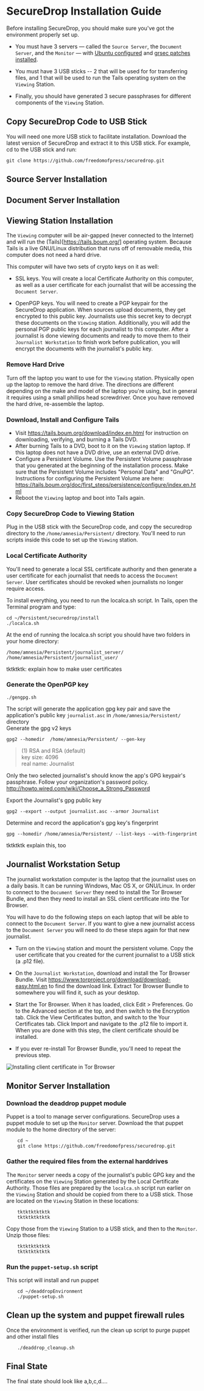 SecureDrop Installation Guide
=============================

Before installing SecureDrop, you should make sure you've got the environment properly set up. 

* You must have 3 servers — called the `Source Server`, the `Document Server`, and the `Monitor` — with [Ubuntu configured](https://github.com/freedomofpress/securedrop/blob/master/docs/ubuntuconfig.md) and [grsec patches installed](https://github.com/freedomofpress/securedrop/blob/master/docs/grsec.md).

* You must have 3 USB sticks -- 2 that will be used for for transferring files, and 1 that will be used to run the Tails operating system on the `Viewing` Station.

* Finally, you should have generated 3 secure passphrases for different components of the `Viewing` Station.

## Copy SecureDrop Code to USB Stick
You will need one more USB stick to facilitate installation. Download the latest version of SecureDrop and extract it to this USB stick. For example, cd to the USB stick and run:

    git clone https://github.com/freedomofpress/securedrop.git

## Source Server Installation

## Document Server Installation

## Viewing Station Installation

The `Viewing` computer will be air-gapped (never connected to the Internet) and will run the (Tails)[https://tails.boum.org/] operating system. Because Tails is a live GNU/Linux distribution that runs off of removable media, this computer does not need a hard drive.

This computer will have two sets of crypto keys on it as well:

* SSL keys. You will create a local Certificate Authority on this computer, as well as a user certificate for each journalist that will be accessing the `Document Server`. 

* OpenPGP keys. You will need to create a PGP keypair for the SecureDrop application. When sources upload documents, they get encrypted to this public key. Journalists use this secret key to decrypt these documents on the `Viewing` station. Additionally, you will add the personal PGP public keys for each journalist to this computer. After a journalist is done viewing documents and ready to move them to their `Journalist Workstation` to finish work before publication, you will encrypt the documents with the journalist's public key.

### Remove Hard Drive

Turn off the laptop you want to use for the `Viewing` station. Physically open up the laptop to remove the hard drive. The directions are different depending on the make and model of the laptop you're using, but in general it requires using a small phillips head screwdriver. Once you have removed the hard drive, re-assemble the laptop.

### Download, Install and Configure Tails

* Visit https://tails.boum.org/download/index.en.html for instruction on downloading, verifying, and burning a Tails DVD.
* After burning Tails to a DVD, boot to it on the `Viewing` station laptop. If this laptop does not have a DVD drive, use an external DVD drive.
* Configure a Persistent Volume. Use the Persistent Volume passphrase that you generated at the beginning of the installation process. Make sure that the Persistent Volume includes "Personal Data" and "GnuPG". Instructions for configuring the Persistent Volume are here: https://tails.boum.org/doc/first_steps/persistence/configure/index.en.html
* Reboot the `Viewing` laptop and boot into Tails again.

### Copy SecureDrop Code to Viewing Station

Plug in the USB stick with the SecureDrop code, and copy the securedrop directory to the `/home/amnesia/Persistent/` directory. You'll need to run scripts inside this code to set up the `Viewing` station.

### Local Certificate Authority

You'll need to generate a local SSL certificate authority and then generate a user certificate for each journalist that needs to access the `Document Server`. User certificates should be revoked when journalists no longer require access.

To install everything, you need to run the localca.sh script. In Tails, open the Terminal program and type:

    cd ~/Persistent/securedrop/install 
    ./localca.sh  
 
At the end of running the localca.sh script you should have two folders in your home directory:  

    /home/amnesia/Persistent/journalist_server/  
    /home/amnesia/Persistent/journalist_user/

tktktktk: explain how to make user certificates

### Generate the OpenPGP key

    ./gengpg.sh  
       
The script will generate the application gpg key pair and save the application's public key `journalist.asc` in `/home/amnesia/Persistent/` directory  
Generate the gpg v2 keys  

	gpg2 --homedir  /home/amnesia/Persistent/ --gen-key  
	
>(1) RSA and RSA (default)  
>key size: 4096  
>real name: Journalist  

Only the two selected journalist's should know the app's GPG keypair's passphrase. Follow your organization's password policy. http://howto.wired.com/wiki/Choose_a_Strong_Password  

Export the Journalist's gpg public key  

    gpg2 --export --output journalist.asc --armor Journalist  

Determine and record the application's gpg key's fingerprint  

    gpg --homedir /home/amnesia/Persistent/ --list-keys --with-fingerprint  
    
tktktktk explain this, too

## Journalist Workstation Setup

The journalist workstation computer is the laptop that the journalist uses on a daily basis. It can be running Windows, Mac OS X, or GNU/Linux. In order to connect to the `Document Server` they need to install the Tor Browser Bundle, and then they need to install an SSL client certificate into the Tor Browser.

You will have to do the following steps on each laptop that will be able to connect to the `Document Server`. If you want to give a new journalist access to the `Document Server` you will need to do these steps again for that new journalist.

* Turn on the `Viewing` station and mount the persistent volume. Copy the user certificate that you created for the current journalist to a USB stick (a .p12 file). 

* On the `Journalist Workstation`, download and install the Tor Browser Bundle. Visit https://www.torproject.org/download/download-easy.html.en to find the download link. Extract Tor Browser Bundle to somewhere you will find it, such as your desktop.

* Start the Tor Browser. When it has loaded, click Edit > Preferences. Go to the Advanced section at the top, and then switch to the Encryption tab. Click the View Certificates button, and switch to the Your Certificates tab. Click Import and navigate to the .p12 file to import it. When you are done with this step, the client certificate should be installed.

* If you ever re-install Tor Browser Bundle, you'll need to repeat the previous step.

![Installing client certificate in Tor Browser](https://raw.github.com/freedomofpress/deaddrop/install/images/torbrowser.png)

## Monitor Server Installation

### Download the deaddrop puppet module
Puppet is a tool to manage server configurations. SecureDrop uses a puppet module to set up the `Monitor` server. Download the that puppet module to the home directory of the server:

        cd ~
        git clone https://github.com/freedomofpress/securedrop.git  
        
### Gather the required files from the external harddrives  
The `Monitor` server needs a copy of the journalist's public GPG key and the certificates on the `Viewing` Station generated by the Local Certificate Authority. Those files are prepared by the `localca.sh` script run earlier on the `Viewing` Station and should be copied from there to a USB stick. Those are located on the `Viewing` Station in these locations:

		tktktktktktk
		tktktktktktk
		
Copy those from the `Viewing` Station to a USB stick, and then to the `Monitor`. Unzip those files:

		tktktktktktk
		tktktktktktk

<!--

From the Secure Viewing Station copy the public GPG key to `~/environment/modules/deaddrop/files/journalist.asc`  

From the Local Certificate Authority copy the:  
~/Persistent/journalist_server ===> `~/environment/modules/deaddrop/files/journalist_server`

-->

### Run the `puppet-setup.sh` script
This script will install and run puppet

        cd ~/deaddropEnvironment  
        ./puppet-setup.sh  


## Clean up the system and puppet firewall rules  
Once the environment is verified, run the clean up script to purge puppet and other install files


        ./deaddrop_cleanup.sh

## Final State
The final state should look like a,b,c,d....